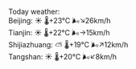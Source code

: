 Today weather:  
Beijing: ☀️   🌡️+23°C 🌬️↘26km/h  
Tianjin: ☀️   🌡️+22°C 🌬️→15km/h  
Shijiazhuang: ⛅️  🌡️+19°C 🌬️↗12km/h  
Tangshan: ☀️   🌡️+20°C 🌬️↙8km/h  
